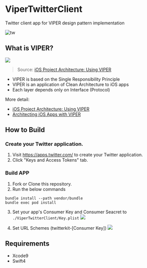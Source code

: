 # ViperTwitterClient
Twitter client app for VIPER design pattern implementation

![tw](https://user-images.githubusercontent.com/5630896/36472755-109df17e-1736-11e8-87b8-32fcaf3a1ed0.png)

## What is VIPER?
![](https://s3.amazonaws.com/ckl-website-static/wp-content/uploads/2016/04/viper_architecture-2000x720.jpg)
> Source: [iOS Project Architecture: Using VIPER](https://cheesecakelabs.com/blog/ios-project-architecture-using-viper/)

* VIPER is based on the Single Responsibility Principle
* VIPER is an application of Clean Architecture to iOS apps
* Each layer depends only on Interface (Protocol)

More detail:<br>
* [iOS Project Architecture: Using VIPER](https://cheesecakelabs.com/blog/ios-project-architecture-using-viper/)
* [Architecting iOS Apps with VIPER](https://www.objc.io/issues/13-architecture/viper/)

## How to Build
### Create your Twitter application.
1. Visit https://apps.twitter.com/ to create your Twitter application.
2. Click "Keys and Access Tokens" tab.

### Build APP
1. Fork or Clone this repository.
2. Run the below commands

```
bundle install --path vendor/bundle
bundle exec pod install 
```

3. Set your app's Consumer Key and Consumer Seacret to `./ViperTwitterClient/Key.plist`
![](https://user-images.githubusercontent.com/5630896/36472375-013c1d74-1735-11e8-9c0c-37be4513c70d.png)

4. Set URL Schemes (twitterkit-[Consumer Key])
![](https://user-images.githubusercontent.com/5630896/36520170-cf3d739c-17d2-11e8-915a-c64704a7a702.png)

## Requirements
* Xcode9
* Swift4
